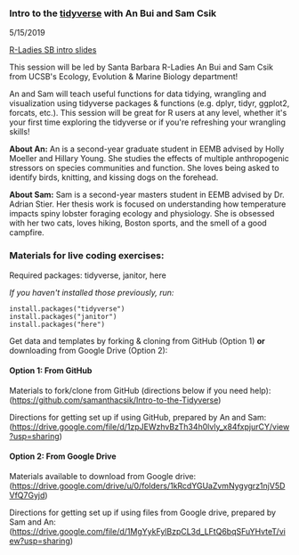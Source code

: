 ### Intro to the [tidyverse](https://www.tidyverse.org/) with An Bui and Sam Csik
5/15/2019

[R-Ladies SB intro slides](https://docs.google.com/presentation/d/18eWOBIff-WPrhYQIZyqNAiOXjcU24z_FEb61a0DQ8cE/edit?usp=sharing)

This session will be led by Santa Barbara R-Ladies An Bui and Sam Csik from UCSB's Ecology, Evolution & Marine Biology department!

An and Sam will teach useful functions for data tidying, wrangling and visualization using tidyverse packages & functions (e.g. dplyr, tidyr, ggplot2, forcats, etc.). This session will be great for R users at any level, whether it's your first time exploring the tidyverse or if you're refreshing your wrangling skills!

**About An:** An is a second-year graduate student in EEMB advised by Holly Moeller and Hillary Young. She studies the effects of multiple anthropogenic stressors on species communities and function. She loves being asked to identify birds, knitting, and kissing dogs on the forehead.

**About Sam:** Sam is a second-year masters student in EEMB advised by Dr. Adrian Stier. Her thesis work is focused on understanding how temperature impacts spiny lobster foraging ecology and physiology. She is obsessed with her two cats, loves hiking, Boston sports, and the smell of a good campfire.

###  Materials for live coding exercises: 

Required packages: tidyverse, janitor, here

*If you haven't installed those previously, run:*

    install.packages("tidyverse")
    install.packages("janitor")
    install.packages("here")
    
Get data and templates by forking & cloning from GitHub (Option 1) **or** downloading from Google Drive (Option 2):

#### Option 1: From GitHub

Materials to fork/clone from GitHub (directions below if you need help): (https://github.com/samanthacsik/Intro-to-the-Tidyverse)

Directions for getting set up if using GitHub, prepared by An and Sam: (https://drive.google.com/file/d/1zpJEWzhvBzTh34h0lvly_x84fxpjurCY/view?usp=sharing)

#### Option 2: From Google Drive

Materials available to download from Google drive:
(https://drive.google.com/drive/u/0/folders/1kRcdYGUaZvmNygygrz1njV5DVfQ7Gyjd)

Directions for getting set up if using files from Google drive, prepared by Sam and An:
(https://drive.google.com/file/d/1MgYykFylBzpCL3d_LFtQ6bqSFuYHvteT/view?usp=sharing)
